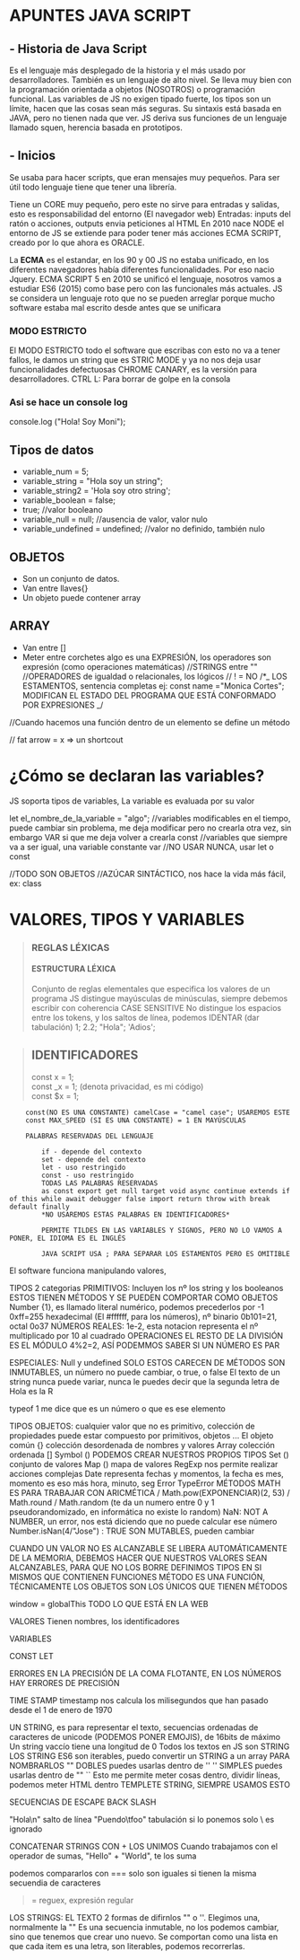 # APUNTES JAVA SCRIPT

## **- Historia de Java Script**

Es el lenguaje más desplegado de la historia y el más usado por desarrolladores. También es un lenguaje de alto nivel.
Se lleva muy bien con la programación orientada a objetos (NOSOTROS) o programación funcional.
Las variables de JS no exigen tipado fuerte, los tipos son un límite, hacen que las cosas sean más seguras.
Su sintaxis está basada en JAVA, pero no tienen nada que ver. JS deriva sus funciones de un lenguaje llamado squen, herencia basada en prototipos.

## **- Inicios**

Se usaba para hacer scripts, que eran mensajes muy pequeños.
Para ser útil todo lenguaje tiene que tener una librería.

Tiene un CORE muy pequeño, pero este no sirve para entradas y salidas, esto es responsabilidad del entorno (El navegador web)
Entradas: inputs del ratón o acciones, outputs envia peticiones al HTML
En 2010 nace NODE el entorno de JS se extiende para poder tener más acciones
ECMA SCRIPT, creado por lo que ahora es ORACLE.

La **ECMA** es el estandar, en los 90 y 00 JS no estaba unificado, en los diferentes navegadores había diferentes funcionalidades. Por eso nacio Jquery.
ECMA SCRIPT 5 en 2010 se unificó el lenguaje, nosotros vamos a estudiar ES6 (2015) como base pero con las funcionales más actuales.
JS se considera un lenguaje roto que no se pueden arreglar porque mucho software estaba mal escrito desde antes que se unificara

### **MODO ESTRICTO**

El MODO ESTRICTO todo el software que escribas con esto no va a tener fallos, le damos un string que es STRIC MODE y ya no nos deja usar funcionalidades defectuosas
CHROME CANARY, es la versión para desarrolladores.
CTRL L: Para borrar de golpe en la consola

### **Asi se hace un console log**

console.log ("Hola! Soy Moni");

## **Tipos de datos**

- variable_num = 5;
- variable_string = "Hola soy un string";
- variable_string2 = 'Hola soy otro string';
- variable_boolean = false;
- true; //valor booleano
- variable_null = null; //ausencia de valor, valor nulo
- variable_undefined = undefined; //valor no definido, también nulo

## OBJETOS

- Son un conjunto de datos.
- Van entre llaves{}
- Un objeto puede contener array

## ARRAY

- Van entre []
- Meter entre corchetes algo es una EXPRESIÓN, los operadores son expresión (como operaciones matemáticas)
  //STRINGS entre ""
  //OPERADORES de igualdad o relacionales, los lógicos
  // ! = NO
  /\*_
  LOS ESTAMENTOS, sentencia completas ej: const name ="Monica Cortes"; MODIFICAN EL ESTADO DEL PROGRAMA QUE ESTÁ CONFORMADO POR EXPRESIONES
  _/

//Cuando hacemos una función dentro de un elemento se define un método

// fat arrow = x => un shortcout

# ¿Cómo se declaran las variables?

JS soporta tipos de variables, La variable es evaluada por su valor

let el_nombre_de_la_variable = "algo"; //variables modificables en el tiempo, puede cambiar sin problema, me deja modificar pero no crearla otra vez, sin embargo VAR si que me deja volver a crearla
const //variables que siempre va a ser igual, una variable constante
var //NO USAR NUNCA, usar let o const

//TODO SON OBJETOS
//AZÚCAR SINTÁCTICO, nos hace la vida más fácil, ex: class

# VALORES, TIPOS Y VARIABLES

> ### REGLAS LÉXICAS
>
> #### ESTRUCTURA LÉXICA
>
> Conjunto de reglas elementales que especifica los valores de un programa
> JS distingue mayúsculas de minúsculas, siempre debemos escribir con coherencia CASE SENSITIVE
> No distingue los espacios entre los tokens, y los saltos de línea, podemos IDENTAR (dar tabulación)
> 1;
> 2.2;
> "Hola";
> 'Adios';

> ## IDENTIFICADORES
>
> const x = 1;<br>
> const \_x = 1; (denota privacidad, es mi código) <br>
> const $x = 1;

        const(NO ES UNA CONSTANTE) camelCase = "camel case"; USAREMOS ESTE
        const MAX_SPEED (SI ES UNA CONSTANTE) = 1 EN MAYÚSCULAS

        PALABRAS RESERVADAS DEL LENGUAJE

            if - depende del contexto
            set - depende del contexto
            let - uso restringido
            const - uso restringido
            TODAS LAS PALABRAS RESERVADAS
            as const export get null target void async continue extends if of this while await debugger false import return throw with break default finally
            *NO USAREMOS ESTAS PALABRAS EN IDENTIFICADORES*

            PERMITE TILDES EN LAS VARIABLES Y SIGNOS, PERO NO LO VAMOS A PONER, EL IDIOMA ES EL INGLÉS

            JAVA SCRIPT USA ; PARA SEPARAR LOS ESTAMENTOS PERO ES OMITIBLE

El software funciona manipulando valores,

TIPOS
2 categorias
PRIMITIVOS: Incluyen los nº los string y los booleanos ESTOS TIENEN MÉTODOS Y SE PUEDEN COMPORTAR COMO OBJETOS
Number {1}, es llamado literal numérico, podemos precederlos por -1
0xff=255 hexadecimal (El #ffffff, para los números), nº binario 0b101=21, octal 0o37
NÚMEROS REALES: 1e-2, esta notacion representa el nº multiplicado por 10 al cuadrado
OPERACIONES
EL RESTO DE LA DIVISIÓN ES EL MÓDULO 4%2=2, ASÍ PODEMMOS SABER SI UN NÚMERO ES PAR

ESPECIALES: Null y undefined SOLO ESTOS CARECEN DE MÉTODOS
SON INMUTABLES, un número no puede cambiar, o true, o false
El texto de un string nunca puede variar, nunca le puedes decir que la segunda letra de Hola es la R

typeof 1 me dice que es un número o que es ese elemento

TIPOS OBJETOS: cualquier valor que no es primitivo, colección de propiedades puede estar compuesto por primitivos, objetos ...
El objeto común {} colección desordenada de nombres y valores
Array colección ordenada []
Symbol () PODEMOS CREAR NUESTROS PROPIOS TIPOS
Set () conjunto de valores
Map () mapa de valores
RegExp nos permite realizar acciones complejas
Date representa fechas y momentos, la fecha es mes, momento es eso más hora, minuto, seg
Error
TypeError
MÉTODOS
MATH ES PARA TRABAJAR CON ARICMÉTICA / Math.pow(EXPONENCIAR)(2, 53) / Math.round / Math.random (te da un numero entre 0 y 1 pseudorandomizado, en informática no existe lo random)
NaN: NOT A NUMBER, un error, nos está diciendo que no puede calcular ese número Number.isNan(4/"Jose") : TRUE
SON MUTABLES, pueden cambiar

CUANDO UN VALOR NO ES ALCANZABLE SE LIBERA AUTOMÁTICAMENTE DE LA MEMORIA, DEBEMOS HACER QUE NUESTROS VALORES SEAN ALCANZABLES, PARA QUE NO LOS BORRE
DEFINIMOS TIPOS EN SI MISMOS QUE CONTIENEN FUNCIONES
MÉTODO ES UNA FUNCIÓN, TÉCNICAMENTE LOS OBJETOS SON LOS ÚNICOS QUE TIENEN MÉTODOS

window = globalThis TODO LO QUE ESTÁ EN LA WEB

VALORES
Tienen nombres, los identificadores

VARIABLES

CONST
LET

ERRORES EN LA PRECISIÓN DE LA COMA FLOTANTE, EN LOS NÚMEROS HAY ERRORES DE PRECISIÓN

TIME STAMP
timestamp nos calcula los milisegundos que han pasado desde el 1 de enero de 1970

UN STRING, es para representar el texto, secuencias ordenadas de caracteres de unicode (PODEMOS PONER EMOJIS), de 16bits de máximo
Un string vaccío tiene una longitud de 0
Todos los textos en JS son STRING
LOS STRING ES6 son iterables, puedo convertir un STRING a un array
PARA NOMBRARLOS
"" DOBLES puedes usarlas dentro de ''
'' SIMPLES puedes usarlas dentro de ""
`` Esto me permite meter cosas dentro, dividir líneas, podemos meter HTML dentro TEMPLETE STRING, SIEMPRE USAMOS ESTO

SECUENCIAS DE ESCAPE BACK SLASH

"Hola\n" salto de línea
"Puendo\tfoo" tabulación
si lo ponemos solo \ es ignorado

CONCATENAR STRINGS CON + LOS UNIMOS
Cuando trabajamos con el operador de sumas, "Hello" + "World", te los suma

podemos compararlos con === solo son iguales si tienen la misma secuendia de caracteres

> =
> reguex, expresión regular

LOS STRINGS: EL TEXTO
2 formas de difirnlos "" o ''. Elegimos una, normalmente la ""
Es una secuencia inmutable, no los podemos cambiar, sino que tenemos que crear uno nuevo. Se comportan como una lista en que cada item es una letra, son literables, podemos recorrerlas.
